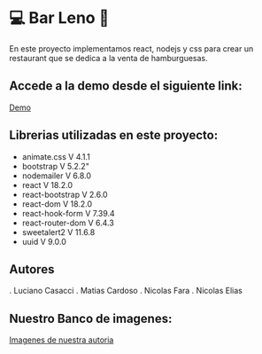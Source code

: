 # 💻 Bar Leno 🛒
En este proyecto implementamos react, nodejs y css para crear un restaurant
que se dedica a la venta de hamburguesas.


## Accede a la demo desde el siguiente link:

[Demo](https://lenohamburgueseria.netlify.app/)

## Librerias utilizadas en este proyecto:
- animate.css   V 4.1.1
- bootstrap     V 5.2.2"
- nodemailer    V 6.8.0
- react         V 18.2.0
- react-bootstrap  V 2.6.0
- react-dom     V 18.2.0
- react-hook-form   V 7.39.4
- react-router-dom  V 6.4.3
- sweetalert2     V 11.6.8
- uuid         V 9.0.0

## Autores

. Luciano Casacci
. Matias Cardoso
. Nicolas Fara
. Nicolas Elias


## Nuestro Banco de imagenes:

[Imagenes de nuestra autoria](https://postimg.cc/gallery/rkKYJZN)



